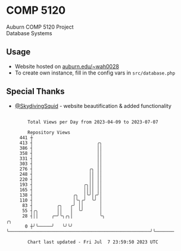 # COMP 5120
Auburn COMP 5120 Project  
Database Systems

## Usage
- Website hosted on [auburn.edu/~wah0028](https://webhome.auburn.edu/~wah0028/)
- To create own instance, fill in the config vars in `src/database.php`

## Special Thanks
- [@SkydivingSquid](https://github.com/SkydivingSquid) - website beautification & added functionality

```

        Total Views per Day from 2023-04-09 to 2023-07-07

        Repository Views
     441 ┼
     413 ┤                        ╭╮
     386 ┤                        ││
     358 ┤                        ││
     331 ┤                        ││
     303 ┤                        ││
     276 ┤                     ╭╮ ││
     248 ┤                     ││ ││
     220 ┤                     ││ ││
     193 ┤                   ╭╮││ ││
     165 ┤                   ││││ ││
     138 ┤               ╭╮  │╰╯│╭╯│
     110 ┤               │╰╮╭╯  ╰╯ │
      83 ┤         ╭╮   ╭╯ ││      │
      55 ┤╭╮       ││   │  ╰╯      │
      28 ┤││     ╭─╯╰╮╭╮│          ╰╮                                                     ╭╮
       0 ┼╯╰─────╯   ╰╯╰╯           ╰─────────────────────────────────────────────────────╯╰───────

        Chart last updated - Fri Jul  7 23:59:50 2023 UTC
        
```
